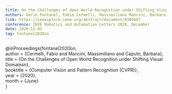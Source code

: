 ```yaml
---
title: On the Challenges of Open World Recognition under Shifting Visual Domains
authors: Dario Fontanel, Fabio Cermelli, Massimiliano Mancini, Barbara Caputo
link: https://ieeexplore.ieee.org/abstract/document/9309407
conference: IEEE Robotics and Automation Letters 2020, December
date: 2020-12-01
tag: fontanel2020on
---
```

@inProceedings{fontanel2020on,  
 author = {Cermelli, Fabio and Mancini, Massimiliano and Caputo, Barbara},  
 title  = {On the Challenges of Open World Recognition under Shifting Visual Domainsn},  
 booktitle = {Computer Vision and Pattern Recognition (CVPR)},  
 year      = {2020},  
 month     = {June}  
}
